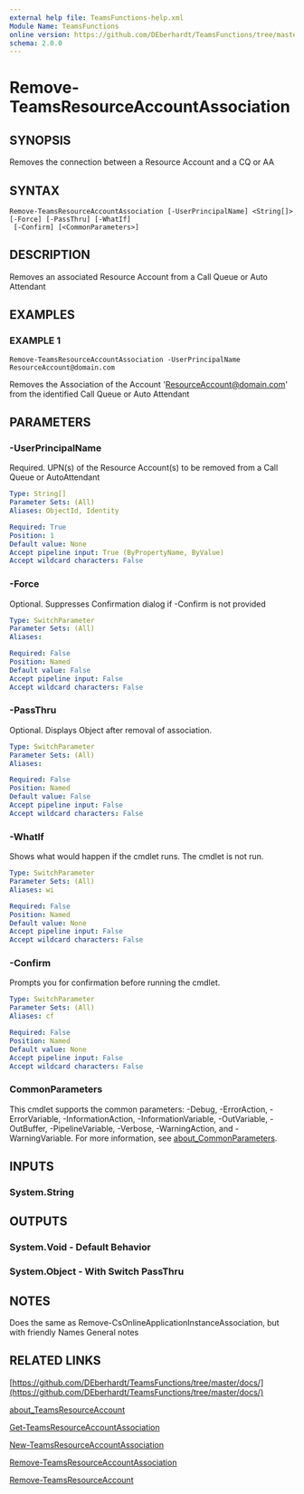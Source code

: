 ```yaml
---
external help file: TeamsFunctions-help.xml
Module Name: TeamsFunctions
online version: https://github.com/DEberhardt/TeamsFunctions/tree/master/docs/
schema: 2.0.0
---
```


# Remove-TeamsResourceAccountAssociation

## SYNOPSIS
Removes the connection between a Resource Account and a CQ or AA

## SYNTAX

```
Remove-TeamsResourceAccountAssociation [-UserPrincipalName] <String[]> [-Force] [-PassThru] [-WhatIf]
 [-Confirm] [<CommonParameters>]
```

## DESCRIPTION
Removes an associated Resource Account from a Call Queue or Auto Attendant

## EXAMPLES

### EXAMPLE 1
```
Remove-TeamsResourceAccountAssociation -UserPrincipalName ResourceAccount@domain.com
```

Removes the Association of the Account 'ResourceAccount@domain.com' from the identified Call Queue or Auto Attendant

## PARAMETERS

### -UserPrincipalName
Required.
UPN(s) of the Resource Account(s) to be removed from a Call Queue or AutoAttendant

```yaml
Type: String[]
Parameter Sets: (All)
Aliases: ObjectId, Identity

Required: True
Position: 1
Default value: None
Accept pipeline input: True (ByPropertyName, ByValue)
Accept wildcard characters: False
```

### -Force
Optional.
Suppresses Confirmation dialog if -Confirm is not provided

```yaml
Type: SwitchParameter
Parameter Sets: (All)
Aliases:

Required: False
Position: Named
Default value: False
Accept pipeline input: False
Accept wildcard characters: False
```

### -PassThru
Optional.
Displays Object after removal of association.

```yaml
Type: SwitchParameter
Parameter Sets: (All)
Aliases:

Required: False
Position: Named
Default value: False
Accept pipeline input: False
Accept wildcard characters: False
```

### -WhatIf
Shows what would happen if the cmdlet runs.
The cmdlet is not run.

```yaml
Type: SwitchParameter
Parameter Sets: (All)
Aliases: wi

Required: False
Position: Named
Default value: None
Accept pipeline input: False
Accept wildcard characters: False
```

### -Confirm
Prompts you for confirmation before running the cmdlet.

```yaml
Type: SwitchParameter
Parameter Sets: (All)
Aliases: cf

Required: False
Position: Named
Default value: None
Accept pipeline input: False
Accept wildcard characters: False
```

### CommonParameters
This cmdlet supports the common parameters: -Debug, -ErrorAction, -ErrorVariable, -InformationAction, -InformationVariable, -OutVariable, -OutBuffer, -PipelineVariable, -Verbose, -WarningAction, and -WarningVariable. For more information, see [about_CommonParameters](http://go.microsoft.com/fwlink/?LinkID=113216).

## INPUTS

### System.String
## OUTPUTS

### System.Void - Default Behavior
### System.Object - With Switch PassThru
## NOTES
Does the same as Remove-CsOnlineApplicationInstanceAssociation, but with friendly Names
General notes

## RELATED LINKS

[https://github.com/DEberhardt/TeamsFunctions/tree/master/docs/](https://github.com/DEberhardt/TeamsFunctions/tree/master/docs/)

[about_TeamsResourceAccount]()

[Get-TeamsResourceAccountAssociation]()

[New-TeamsResourceAccountAssociation]()

[Remove-TeamsResourceAccountAssociation]()

[Remove-TeamsResourceAccount]()

